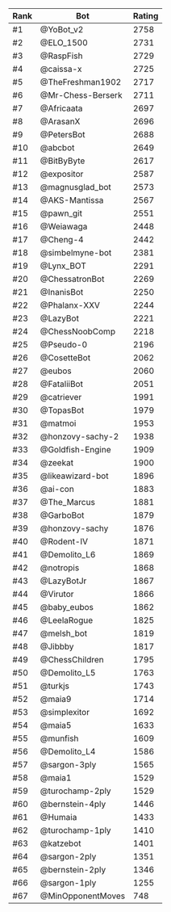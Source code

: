 Rank|Bot|Rating
---|---|---
#1|@YoBot_v2|2758
#2|@ELO_1500|2731
#3|@RaspFish|2729
#4|@caissa-x|2725
#5|@TheFreshman1902|2717
#6|@Mr-Chess-Berserk|2711
#7|@Africaata|2697
#8|@ArasanX|2696
#9|@PetersBot|2688
#10|@abcbot|2649
#11|@BitByByte|2617
#12|@expositor|2587
#13|@magnusglad_bot|2573
#14|@AKS-Mantissa|2567
#15|@pawn_git|2551
#16|@Weiawaga|2448
#17|@Cheng-4|2442
#18|@simbelmyne-bot|2381
#19|@Lynx_BOT|2291
#20|@ChessatronBot|2269
#21|@InanisBot|2250
#22|@Phalanx-XXV|2244
#23|@LazyBot|2221
#24|@ChessNoobComp|2218
#25|@Pseudo-0|2196
#26|@CosetteBot|2062
#27|@eubos|2060
#28|@FataliiBot|2051
#29|@catriever|1991
#30|@TopasBot|1979
#31|@matmoi|1953
#32|@honzovy-sachy-2|1938
#33|@Goldfish-Engine|1909
#34|@zeekat|1900
#35|@likeawizard-bot|1896
#36|@ai-con|1883
#37|@The_Marcus|1881
#38|@GarboBot|1879
#39|@honzovy-sachy|1876
#40|@Rodent-IV|1871
#41|@Demolito_L6|1869
#42|@notropis|1868
#43|@LazyBotJr|1867
#44|@Virutor|1866
#45|@baby_eubos|1862
#46|@LeelaRogue|1825
#47|@melsh_bot|1819
#48|@Jibbby|1817
#49|@ChessChildren|1795
#50|@Demolito_L5|1763
#51|@turkjs|1743
#52|@maia9|1714
#53|@simplexitor|1692
#54|@maia5|1633
#55|@munfish|1609
#56|@Demolito_L4|1586
#57|@sargon-3ply|1565
#58|@maia1|1529
#59|@turochamp-2ply|1529
#60|@bernstein-4ply|1446
#61|@Humaia|1433
#62|@turochamp-1ply|1410
#63|@katzebot|1401
#64|@sargon-2ply|1351
#65|@bernstein-2ply|1346
#66|@sargon-1ply|1255
#67|@MinOpponentMoves|748
